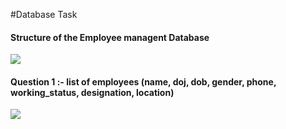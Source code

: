 #Database Task
<h4>Structure of the Employee managent Database</h4>
<img src="https://github.com/abdulmoghni007/Codeschool-3.0-Batch-2/blob/main/task%203%20by%20Abdul%20Moghni/Answer%20of%20Asked%20Question/diagram%20structure%20of%20table.png">

<h4>Question 1 :- list of employees (name, doj, dob, gender, phone, working_status, designation, location)</h4>
<img src="https://github.com/abdulmoghni007/Codeschool-3.0-Batch-2/blob/main/task%203%20by%20Abdul%20Moghni/Answer%20of%20Asked%20Question/Question1.png">
